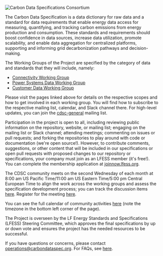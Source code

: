 ![Carbon Data Specifications Consortium](https://artwork.lfess.energy/projects/cdsc/horizontal/color/cdsc-horizontal-color.svg)

The Carbon Data Specification is a data dictionary for raw data and a standard for data requirements that enable energy data access for measuring, quantifying, and tracking carbon emissions from energy production and consumption. These standards and requirements should boost confidence in data sources, increase data utilization, promote scalability, and enable data aggregation for centralized platforms, supporting and informing grid decarbonization pathways and decision-making.

The Working Groups of the Project are specified by the category of data and standards that they will include, namely:

- [Connectivity Working Group](https://connectivity.carbondataspec.org/)
- [Power Systems Data Working Group](https://powersystemsdata.carbondataspec.org/)
- [Customer Data Working Group](https://customerdata.carbondataspec.org/)


Please visit the pages linked above for details on the respective scopes and how to get involved in each working group. You will find how to subscribe to the respective mailing list, calendar, and Slack channel there. For high-level updates, you can join the [cdsc-general](https://lists.lfenergy.org/g/cdsc-general) mailing list.

Participation in the project is open to all, including reviewing public information on the repository, website, or mailing list; engaging on the mailing list or Slack channel; attending meetings; commenting on issues or pull requests; and forking the repositories to play around with code or documentation (we're open source!). However, to contribute comments, suggestions, or other content that will be included in our specifications or open pull requests with proposed changes to our repository or specifications, your company must join as an LFESS member (it's free!). You can complete the membership application at [joinnow.lfess.org](https://joinnow.lfess.org).

The CDSC community meets on the second Wednesday of each month at 8:00 am US Pacific Time/11:00 am US Eastern Time/5:00 pm Central European Time to align the work across the working groups and assess the specification development process; you can track the discussion items [here](https://github.com/orgs/carbon-data-specification/projects/1). Register for the meeting [here](https://zoom-lfx.platform.linuxfoundation.org/meeting/99111842486?password=1218d1b4-d375-4464-8ce6-305cb48f849a). 

You can see the full calendar of community activities [here](https://calendar.carbondataspec.org) (note the timezone in the bottom left corner of the page).

The Project is overseen by the LF Energy Standards and Specifications (LFESS) Steering Committee, which approves the final specifications by up or down vote and ensures the project has the needed resources to be successful.

If you have questions or concerns, please contact [operations@carbondataspec.org](operations@carbondataspec.org). For FAQs, see [here](https://github.com/carbon-data-specification/.github/blob/main/profile/FAQs.md).
